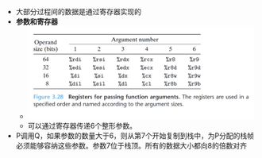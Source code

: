 - 大部分过程间的数据是通过寄存器实现的
- **参数和寄存器**
	- ![image.png](../assets/image_1655371087304_0.png)
	- 可以通过寄存器传递6个整形参数。
- P调用Q，如果参数的数量大于6，则从第7个开始复制到栈中，为P分配的栈帧必须能够容纳这些参数。参数7位于栈顶。所有的数据大小都向8的倍数对齐